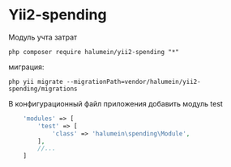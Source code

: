 Yii2-spending
==========


Модуль учта затрат


```
php composer require halumein/yii2-spending "*"
```

миграция:

```
php yii migrate --migrationPath=vendor/halumein/yii2-spending/migrations
```

В конфигурационный файл приложения добавить модуль test

```php
    'modules' => [
        'test' => [
            'class' => 'halumein\spending\Module',
        ],
        //...
    ]
```

